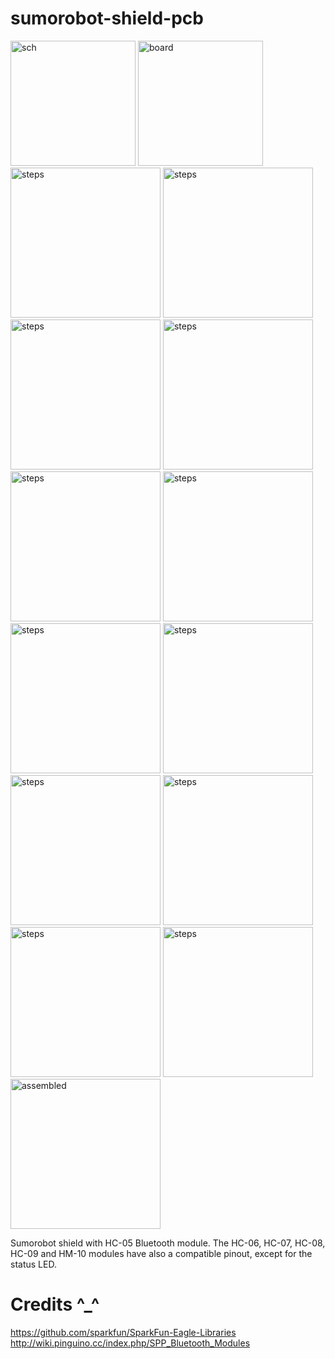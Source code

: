 # sumorobot-shield-pcb

<img src="https://lh5.googleusercontent.com/-it9yOEXSMLM/VMl9e91q7zI/AAAAAAAAKTs/qbzwPjBJKbg/w1518-h608-no/sumoshield_sch.png" alt="sch" height="200px">
<img src="https://lh3.googleusercontent.com/-oKuqbnyXDj0/VMl9e1IVStI/AAAAAAAAKT4/xXUDUkYzals/w983-h893-no/sumoshield.png" alt="board" height="200px">
<img src="https://lh6.googleusercontent.com/-RQ8K_Rw2V4c/VMmH2YDXLDI/AAAAAAAAKUc/-u9_S3zSA7g/w625-h417-no/step0.jpg" alt="steps" height="240px">
<img src="https://lh4.googleusercontent.com/-0kDobBBfdlc/VMmH2WqVt9I/AAAAAAAAKUU/YqALaBKSL6k/w625-h417-no/step1.jpg" alt="steps" height="240px">
<img src="https://lh6.googleusercontent.com/-TiX9CGbmgwk/VMmH3b9rGDI/AAAAAAAAKVk/tEUtcc9eTKg/w625-h417-no/step2.jpg" alt="steps" height="240px">
<img src="https://lh3.googleusercontent.com/-5kbf6dCsRDM/VMmH3zPSv_I/AAAAAAAAKVc/YNPoOMc11bQ/w625-h417-no/step3.jpg" alt="steps" height="240px">
<img src="https://lh3.googleusercontent.com/-vay97DWXbLw/VMmH4YdyxYI/AAAAAAAAKVY/-TCCs1F1akI/w625-h417-no/step4.jpg" alt="steps" height="240px">
<img src="https://lh5.googleusercontent.com/-xApR66X355g/VMmH4sTzryI/AAAAAAAAKVU/QzHoyX7ssuQ/w625-h417-no/step5.jpg" alt="steps" height="240px">
<img src="https://lh3.googleusercontent.com/-PzJSb8Kd92E/VMmH45PUXAI/AAAAAAAAKVQ/qumdcowm6kA/w625-h417-no/step6.jpg" alt="steps" height="240px">
<img src="https://lh5.googleusercontent.com/-87D8z3Auars/VMmH5BsJE1I/AAAAAAAAKVM/zoUVDSmqcvw/w625-h417-no/step7.jpg" alt="steps" height="240px">
<img src="https://lh5.googleusercontent.com/-IRSkxduYGEc/VMmH5q8BNXI/AAAAAAAAKVE/vhrLLsjndQo/w625-h417-no/step8.jpg" alt="steps" height="240px">
<img src="https://lh3.googleusercontent.com/-RwPcRkVeJ8c/VMmH5_GygqI/AAAAAAAAKVI/aq6Sa00B1-U/w625-h417-no/step9.jpg" alt="steps" height="240px">
<img src="https://lh3.googleusercontent.com/-sMJ48h_SxHQ/VMmH27biVeI/AAAAAAAAKUg/dcVLnfVjhvQ/w625-h417-no/step11.jpg" alt="steps" height="240px">
<img src="https://lh3.googleusercontent.com/-DkPGM3KVdBU/VMmH3-Ea7HI/AAAAAAAAKVg/f4cjjQKdHGM/w625-h417-no/step12.jpg" alt="steps" height="240px">
<img src="https://lh5.googleusercontent.com/--Vy3vMixjls/VHEYCUP9NAI/AAAAAAAAJPA/rPhJ3K8vj64/w800-h534-no/step14.jpg" alt="assembled" height="240px">

Sumorobot shield with HC-05 Bluetooth module. The HC-06, HC-07, HC-08, HC-09 and HM-10 modules have also a compatible pinout, except for the status LED.



# Credits ^_^
https://github.com/sparkfun/SparkFun-Eagle-Libraries
http://wiki.pinguino.cc/index.php/SPP_Bluetooth_Modules
